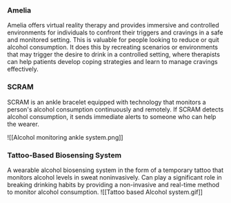 ### Amelia

Amelia offers virtual reality therapy and provides immersive and controlled environments for individuals to confront their triggers and cravings in a safe and monitored setting. This is valuable for people looking to reduce or quit alcohol consumption. It does this by recreating scenarios or environments that may trigger the desire to drink in a controlled setting, where therapists can help patients develop coping strategies and learn to manage cravings effectively.
### SCRAM
SCRAM is an ankle bracelet equipped with technology that monitors a person's alcohol consumption continuously and remotely. If SCRAM detects alcohol consumption, it sends immediate alerts to someone who can help the wearer.

![[Alcohol monitoring ankle system.png]]
### Tattoo-Based Biosensing System

A wearable alcohol biosensing system in the form of a temporary tattoo that monitors alcohol levels in sweat noninvasively. Can play a significant role in breaking drinking habits by providing a non-invasive and real-time method to monitor alcohol consumption.
![[Tattoo based Alcohol system.gif]]